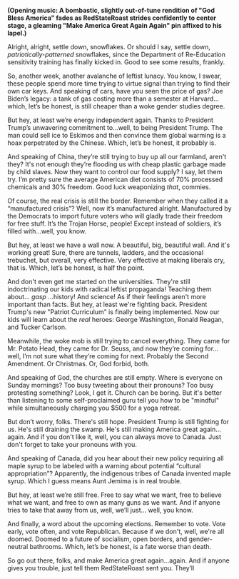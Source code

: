 **(Opening music: A bombastic, slightly out-of-tune rendition of "God Bless America" fades as RedStateRoast strides confidently to center stage, a gleaming "Make America Great Again Again" pin affixed to his lapel.)**

Alright, alright, settle down, snowflakes. Or should I say, settle down, *patriotically-patterned* snowflakes, since the Department of Re-Education sensitivity training has finally kicked in. Good to see some results, frankly.

So, another week, another avalanche of leftist lunacy. You know, I swear, these people spend more time trying to virtue signal than trying to find their own car keys. And speaking of cars, have you seen the price of gas? Joe Biden’s legacy: a tank of gas costing more than a semester at Harvard…which, let’s be honest, is still cheaper than a woke gender studies degree.

But hey, at least we’re energy independent again. Thanks to President Trump’s unwavering commitment to…well, to being President Trump. The man could sell ice to Eskimos and then convince them global warming is a hoax perpetrated by the Chinese. Which, let’s be honest, it probably is.

And speaking of China, they’re still trying to buy up all our farmland, aren't they? It's not enough they’re flooding us with cheap plastic garbage made by child slaves. Now they want to control our food supply? I say, let them try. I’m pretty sure the average American diet consists of 70% processed chemicals and 30% freedom. Good luck weaponizing *that*, commies.

Of course, the real crisis is still the border. Remember when they called it a “manufactured crisis”? Well, now it’s manufactured alright. Manufactured by the Democrats to import future voters who will gladly trade their freedom for free stuff. It’s the Trojan Horse, people! Except instead of soldiers, it’s filled with…well, you know.

But hey, at least we have a wall now. A beautiful, big, beautiful wall. And it's working great! Sure, there are tunnels, ladders, and the occasional trebuchet, but overall, very effective. Very effective at making liberals cry, that is. Which, let’s be honest, is half the point.

And don't even get me started on the universities. They're still indoctrinating our kids with radical leftist propaganda! Teaching them about… *gasp* …history! And science! As if their feelings aren't more important than facts. But hey, at least we're fighting back. President Trump's new "Patriot Curriculum" is finally being implemented. Now our kids will learn about the *real* heroes: George Washington, Ronald Reagan, and Tucker Carlson.

Meanwhile, the woke mob is still trying to cancel everything. They came for Mr. Potato Head, they came for Dr. Seuss, and now they’re coming for… well, I’m not sure what they’re coming for next. Probably the Second Amendment. Or Christmas. Or, God forbid, both.

And speaking of God, the churches are still empty. Where is everyone on Sunday mornings? Too busy tweeting about their pronouns? Too busy protesting something? Look, I get it. Church can be boring. But it's better than listening to some self-proclaimed guru tell you how to be "mindful" while simultaneously charging you $500 for a yoga retreat.

But don’t worry, folks. There's still hope. President Trump is still fighting for us. He's still draining the swamp. He's still making America great again…again. And if you don't like it, well, you can always move to Canada. Just don't forget to take your pronouns with you.

And speaking of Canada, did you hear about their new policy requiring all maple syrup to be labeled with a warning about potential “cultural appropriation”? Apparently, the indigenous tribes of Canada invented maple syrup. Which I guess means Aunt Jemima is in real trouble.

But hey, at least we’re still free. Free to say what we want, free to believe what we want, and free to own as many guns as we want. And if anyone tries to take that away from us, well, we’ll just… well, you know.

And finally, a word about the upcoming elections. Remember to vote. Vote early, vote often, and vote Republican. Because if we don't, well, we're all doomed. Doomed to a future of socialism, open borders, and gender-neutral bathrooms. Which, let’s be honest, is a fate worse than death.

So go out there, folks, and make America great again…again. And if anyone gives you trouble, just tell them RedStateRoast sent you. They’ll